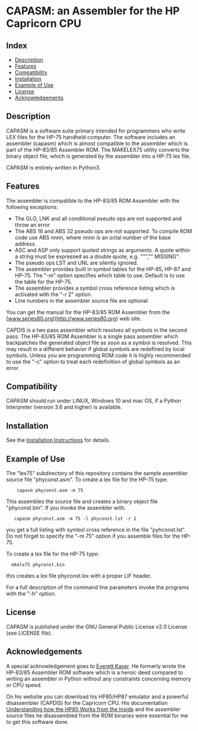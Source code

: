 CAPASM: an Assembler for the HP Capricorn CPU
=============================================


Index
-----

* [Description](#description)
* [Features](#features)
* [Compatibility](#compatibility)
* [Installation](#installation)
* [Example of Use](#use)
* [License](#license)
* [Acknowledgements](#acknowledgements)

Description
-----------
CAPASM is a software suite primary intended for programmers who write LEX files
for the HP-75 handheld computer. The software includes an assembler (capasm)
which is almost compatible to the assembler which is part of the HP-83/85
Assembler ROM. The MAKELEX75 utility converts the binary object file, which
is generated by the assembler into a HP-75 lex file.

CAPASM is entirely written in Python3.

Features
--------

The assembler is compatible to the HP-83/85 ROM Assembler with the following
exceptions:

* The GLO, LNK and all conditional pseudo ops are not supported and throw
  an error
* The ABS 16 and ABS 32 pseudo ops are not supported. To compile ROM code
  use ABS nnnn, where nnnn is an octal number of the base address.
* ASC and ASP only support quoted strings as arguments. A quote within a
  string must be expressed as a double quote, e.g. ""","" MISSING".
* The pseudo ops LST and UNL are silently ignored.
* The assembler provides built in symbol tables for the HP-85, HP-87 and
  HP-75. The "-m" option specifies which table to use. Default is to use
  the table for the HP-75.
* The assembler provides a symbol cross reference listing which is activated
  with the "-r 2" option.
* Line numbers in the assembler source file are optional

You can get the manual for the HP-83/85 ROM Assembler from the 
[www.series80.org](http://www.series80.org) web site.

CAPDIS is a two pass assembler which resolves all symbols in the second pass.
The HP-83/85 ROM Assembler is a single pass assembler which backpatches the
generated object file as soon as a symbol is resolved. 
This may result in a different behavior if global symbols are redefined by 
local symbols.  Unless you are programming ROM code it is highly recommended 
to use the "-c" option to treat each redefinition of global symbols as an error.

Compatibility
-------------

CAPASM should run under LINUX, Windows 10 and mac OS, if a Python Interpreter (version 3.6 and higher) is available.


Installation
------------

See the [Installation Instructions](https://github.com/bug400/capasm/blob/master/INSTALL.md) for details.

Example of Use
--------------

The "lex75" subdirectory of this repository contains the sample assembler 
source file "phyconst.asm". To create a lex file for the HP-75 type:

        capasm phyconst.asm -m 75

This assembles the source file and creates a binary object file "phyconst.bin".
If you invoke the assembler with:

       capasm phyconst.asm -m 75 -l phyconst.lst -r 2

you get a full listing with symbol cross reference in the file "pyhconst.lst".
Do not forget to specify the "-m 75" option if you assemble files for the
HP-75.

To create a lex file for the HP-75 type:

      mkelx75 phyconst.bin

this creates a lex file phyconst.lex with a proper LIF header.

For a full description of the command line parameters invoke the programs with
the "-h" option.
  
License
-------

CAPASM is published under the GNU General Public License v2.0 License 
(see LICENSE file).


Acknowledgements
----------------

A special acknowledgement goes to 
[Everett Kaser](https://www.kaser.com/hp85.html).
He formerly wrote the HP-83/85 Assembler ROM software which is a heroic deed
compared to writing an assembler in Python without any constraints concerning
memory or CPU speed.

On his website you can download his HP85/HP87 emulator and a powerful disassembler (CAPDIS) for the Capricorn CPU. His  documentation 
[Understanding how the HP85 Works from the Inside](https://groups.io/g/hpseries80/wiki/1884)
and the assembler source files he disassembled from the ROM binaries 
were essential for me to get this software done.
